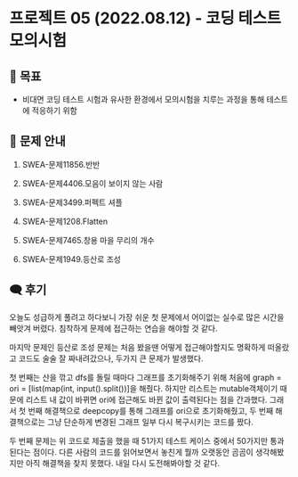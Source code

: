 # 프로젝트 05 (2022.08.12) - 코딩 테스트 모의시험

## 🎯 목표

- 비대면 코딩 테스트 시험과 유사한 환경에서 모의시험을 치루는 과정을 통해 테스트에 적응하기 위함

## 📢 문제 안내

1. SWEA-문제11856.반반
  
2. SWEA-문제4406.모음이 보이지 않는 사람
  
3. SWEA-문제3499.퍼펙트 셔플
  
4. SWEA-문제1208.Flatten
  
5. SWEA-문제7465.창용 마을 무리의 개수
  
6. SWEA-문제1949.등산로 조성

  

## 🗨 후기
오늘도 성급하게 풀려고 하다보니 가장 쉬운 첫 문제에서 어이없는 실수로 많은 시간을 빼앗겨 버렸다. 침착하게 문제에 접근하는 연습을 해야할 것 같다.

마지막 문제인 등산로 조성 문제는 처음 봤을땐 어떻게 접근해야할지도 명확하게 떠올랐고 코드도 술술 잘 짜내려갔으나, 두가지 큰 문제가 발생했다.

첫 번째는 산을 깎고 dfs를 돌릴 때마다 그래프를 초기화해주기 위해 처음에 graph = ori = [list(map(int, input().split())]을 해줬다. 하지만 리스트는 mutable객체이기 때문에 리스트 내 값이 바뀌면 ori에 접근해도 바뀐 값이 출력된다는 점을 간과했다. 그래서 첫 번째 해결책으로 deepcopy를 통해 그래프를 ori으로 초기화해줬고, 두 번째 해결책으로는 그냥 단순하게 변경된 그래프 일부 다시 복구시키는 코드를 짰다.

두 번째 문제는 위 코드로 제출을 했을 때 51가지 테스트 케이스 중에서 50가지만 통과된다는 점이다. 다른 사람의 코드를 읽어보면서 놓친게 뭘까 오랫동안 곰곰이 생각해봤지만 아직 해결책을 찾지 못했다. 내일 다시 도전해봐야할 것 같다.